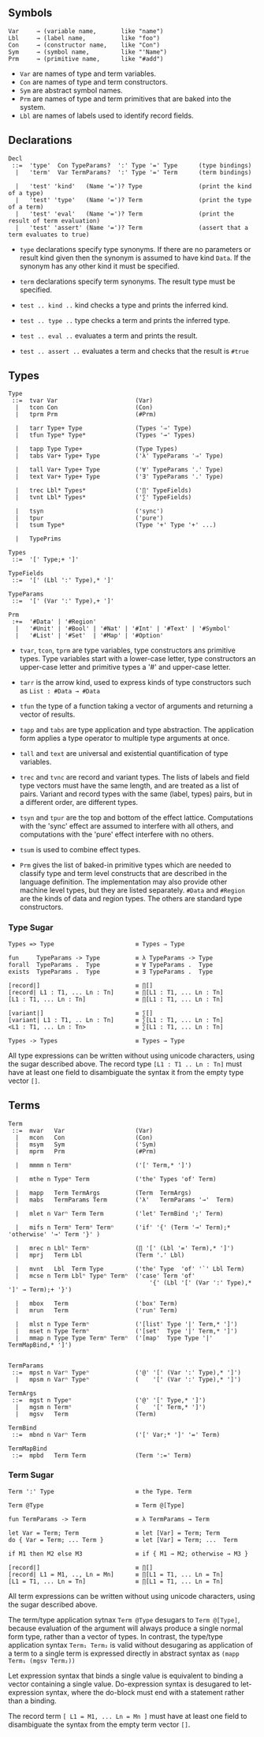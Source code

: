 
## Symbols

```
Var     → (variable name,       like "name")
Lbl     → (label name,          like "foo")
Con     → (constructor name,    like "Con")
Sym     → (symbol name,         like "'Name")
Prm     → (primitive name,      like "#add")
```

- `Var` are names of type and term variables.
- `Con` are names of type and term constructors.
- `Sym` are abstract symbol names.
- `Prm` are names of type and term primitives that are baked into the system.
- `Lbl` are names of labels used to identify record fields.


## Declarations

```
Decl
 ::=  'type'  Con TypeParams?  ':' Type '=' Type      (type bindings)
  |   'term'  Var TermParams?  ':' Type '=' Term      (term bindings)

  |   'test' 'kind'   (Name '=')? Type                (print the kind of a type)
  |   'test' 'type'   (Name '=')? Term                (print the type of a term)
  |   'test' 'eval'   (Name '=')? Term                (print the result of term evaluation)
  |   'test' 'assert' (Name '=')? Term                (assert that a term evaluates to true)

```

- `type` declarations specify type synonyms. If there are no parameters or result kind given then the synonym is assumed to have kind `Data`. If the synonym has any other kind it must be specified.

- `term` declarations specify term synonyms. The result type must be specified.

- `test .. kind ..`   kind checks a type and prints the inferred kind.

- `test .. type ..`   type checks a term and prints the inferred type.

- `test .. eval ..`   evaluates a term and prints the result.

- `test .. assert ..` evaluates a term and checks that the result is `#true`


## Types

```
Type
 ::=  tvar Var                      (Var)
  |   tcon Con                      (Con)
  |   tprm Prm                      (#Prm)

  |   tarr Type+ Type               (Types '⇒' Type)
  |   tfun Type* Type*              (Types '→' Types)

  |   tapp Type Type+               (Type Types)
  |   tabs Var+ Type+ Type          ('λ' TypeParams '⇒' Type)

  |   tall Var+ Type+ Type          ('∀' TypeParams '.' Type)
  |   text Var+ Type+ Type          ('∃' TypeParams '.' Type)

  |   trec Lbl* Types*              ('∏' TypeFields)
  |   tvnt Lbl* Types*              ('∑' TypeFields)

  |   tsyn                          ('sync')
  |   tpur                          ('pure')
  |   tsum Type*                    (Type '+' Type '+' ...)

  |   TypePrims

Types
 ::=  '[' Type;+ ']'

TypeFields
 ::=  '[' (Lbl ':' Type),* ']'

TypeParams
 ::=  '[' (Var ':' Type),+ ']'

Prm
 :+=  '#Data' | '#Region'
  |   '#Unit' | '#Bool' | '#Nat' | '#Int' | '#Text' | '#Symbol'
  |   '#List' | '#Set'  | '#Map' | '#Option'
```

- `tvar`, `tcon`, `tprm` are type variables, type constructors ans primitive types. Type variables start with a lower-case letter, type constructors an upper-case letter and primitive types a '#' and upper-case letter.

- `tarr` is the arrow kind, used to express kinds of type constructors such as `List : #Data → #Data`

- `tfun` the type of a function taking a vector of arguments and returning a vector of results.

- `tapp` and `tabs` are type application and type abstraction. The application form applies a type operator to multiple type arguments at once.

- `tall` and `text` are universal and existential quantification of type variables.

- `trec` and `tvnc` are record and variant types. The lists of labels and field type vectors must have the same length, and are treated as a list of pairs. Variant and record types with the same (label, types) pairs, but in a different order, are different types.

- `tsyn` and `tpur` are the top and bottom of the effect lattice. Computations with the 'sync' effect are assumed to interfere with all others, and computations with the 'pure' effect interfere with no others.

- `tsum` is used to combine effect types.

- `Prm` gives the list of baked-in primitive types which are needed to classify type and term level constructs that are described in the language definition. The implementation may also provide other machine level types, but they are listed separately. `#Data` and `#Region` are the kinds of data and region types. The others are standard type constructors.


### Type Sugar

```
Types => Type                       ≡ Types ⇒ Type

fun     TypeParams -> Type          ≡ λ TypeParams -> Type
forall  TypeParams .  Type          ≡ ∀ TypeParams .  Type
exists  TypeParams .  Type          ≡ ∃ TypeParams .  Type

[record|]                           ≡ ∏[]
[record| L1 : T1, ... Ln : Tn]      ≡ ∏[L1 : T1, ... Ln : Tn]
[L1 : T1, ... Ln : Tn]              ≡ ∏[L1 : T1, ... Ln : Tn]

[variant|]                          ≡ ∑[]
[variant| L1 : T1, .. Ln : Tn]      ≡ ∑[L1 : T1, ... Ln : Tn]
<L1 : T1, ... Ln : Tn>              ≡ ∑[L1 : T1, ... Ln : Tn]

Types -> Types                      ≡ Types → Type
```

All type expressions can be written without using unicode characters, using the sugar described above. The record type `[L1 : T1 .. Ln : Tn]` must have at least one field to disambiguate the syntax it from the empty type vector `[]`.


## Terms

```
Term
 ::=  mvar   Var                    (Var)
  |   mcon   Con                    (Con)
  |   msym   Sym                    ('Sym)
  |   mprm   Prm                    (#Prm)

  |   mmmm n Termⁿ                  ('[' Term,* ']')

  |   mthe n Typeⁿ Term             ('the' Types 'of' Term)

  |   mapp   Term TermArgs          (Term  TermArgs)
  |   mabs   TermParams Term        ('λ'   TermParams '→'  Term)

  |   mlet n Varⁿ Term Term         ('let' TermBind ';' Term)

  |   mifs n Termⁿ Termⁿ Termⁿ      ('if' '{' (Term '→' Term);* 'otherwise' '→' Term '}' )

  |   mrec n Lblⁿ Termⁿ             (∏ '[' (Lbl '=' Term),* ']')
  |   mprj   Term Lbl               (Term '.' Lbl)

  |   mvnt   Lbl  Term Type         ('the' Type  'of' '`' Lbl Term)
  |   mcse n Term Lblⁿ Typeⁿ Termⁿ  ('case' Term 'of'
                                        '{' (Lbl '[' (Var ':' Type),* ']' → Term);+ '}')

  |   mbox   Term                   ('box' Term)
  |   mrun   Term                   ('run' Term)

  |   mlst n Type Termⁿ             ('[list' Type '|' Term,* ']')
  |   mset n Type Termⁿ             ('[set'  Type '|' Term,* ']')
  |   mmap n Type Type Termⁿ Termⁿ  ('[map'  Type Type '|' TermMapBind,* ']')


TermParams
 ::=  mpst n Varⁿ Typeⁿ             ('@' '[' (Var ':' Type),* ']')
  |   mpsm n Varⁿ Typeⁿ             (    '[' (Var ':' Type),* ']')

TermArgs
 ::=  mgst n Typeⁿ                  ('@' '[' Type,* ']')
  |   mgsm n Termⁿ                  (    '[' Term,* ']')
  |   mgsv   Term                   (Term)

TermBind
 ::=  mbnd n Varⁿ Term              ('[' Var;* ']' '=' Term)

TermMapBind
 ::=  mpbd   Term Term              (Term ':=' Term)
```

### Term Sugar

```
Term ':' Type                       ≡ the Type. Term

Term @Type                          ≡ Term @[Type]

fun TermParams -> Term              ≡ λ TermParams → Term

let Var = Term; Term                ≡ let [Var] = Term; Term
do { Var = Term; ... Term }         ≡ let [Var] = Term; ...  Term

if M1 then M2 else M3               ≡ if { M1 → M2; otherwise → M3 }

[record|]                           ≡ ∏[]
[record| L1 = M1, .., Ln = Mn]      ≡ ∏[L1 = T1, ... Ln = Tn]
[L1 = T1, ... Ln = Tn]              ≡ ∏[L1 = T1, ... Ln = Tn]
```

All term expressions can be written without using unicode characters, using the sugar described above.

The term/type application sytnax `Term @Type` desugars to `Term @[Type]`, because evaluation of the argument will always produce a single normal form type, rather than a vector of types. In contrast, the type/type application syntax `Term₁ Term₂` is valid without desugaring as application of a term to a single term is expressed directly in abstract syntax as `(mapp Term₁ (mgsv Term₂))`

Let expression syntax that binds a single value is equivalent to binding a vector containing a single value. Do-expression syntax is desugared to let-expression syntax, where the do-block must end with a statement rather than a binding.

The record term `[ L1 = M1, ... Ln = Mn ]` must have at least one field to disambiguate the syntax from the empty term vector `[]`.

